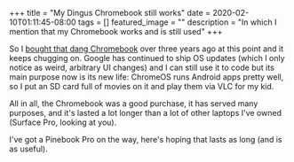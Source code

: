 +++
title =  "My Dingus Chromebook still works"
date = 2020-02-10T01:11:45-08:00
tags = []
featured_image = ""
description = "In which I mention that my Chromebook works and is still used"
+++

So I [bought that dang Chromebook](/weblog/make-a-chromebook-a-developer-machine/) over three years ago at this point and it keeps chugging on. Google has continued to ship OS updates (which I only notice as weird, arbitrary UI changes) and I can still use it to code but its main purpose now is its new life: ChromeOS runs Android apps pretty well, so I put an SD card full of movies on it and play them via VLC for my kid.

All in all, the Chromebook was a good purchase, it has served many purposes, and it's lasted a lot longer than a lot of other laptops I've owned (Surface Pro, looking at you).

I've got a Pinebook Pro on the way, here's hoping that lasts as long (and is as useful).
